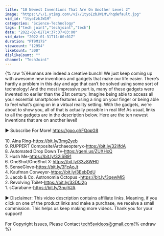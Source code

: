 ```yaml
---
title: "10 Newest Inventions That Are On Another Level 2"
image: "https:\/\/i.ytimg.com\/vi\/1tyoIzbJW1M\/hqdefault.jpg"
vid_id: "1tyoIzbJW1M"
categories: "Science-Technology"
tags: ["tech joint","techjoint","tech"]
date: "2022-02-02T14:37:37+03:00"
vid_date: "2022-01-31T11:00:01Z"
duration: "PT9M17S"
viewcount: "12954"
likeCount: "300"
dislikeCount: ""
channel: "TechJoint"
---
```

{% raw %}Humans are indeed a creative bunch! We just keep coming up with awesome new inventions and gadgets that make our life easier. There’s hardly a problem in this day and age that can’t be solved using some sort of technology! And the most impressive part is, many of these gadgets were invented no earlier than the 21st century. Imagine being able to access all your essential smartphone features using a ring on your finger or being able to feel what’s going on in a virtual reality setting. With the gadgets, we’re about to show you, all of that is actually possible in real life! As usual, links to all the gadgets are in the description below. Here are the ten newest inventions that are on another level! <br /><br />► Subscribe For More! <a rel="nofollow" target="blank" href="https://goo.gl/FQqpG8">https://goo.gl/FQqpG8</a><br /><br />10. Aina Ring-<a rel="nofollow" target="blank" href="https://bit.ly/3mg2yeb">https://bit.ly/3mg2yeb</a><br />9. RUPPERT Composite/Archaeopteryx-<a rel="nofollow" target="blank" href="https://bit.ly/32jifdA">https://bit.ly/32jifdA</a><br />8. Automated Drop Down Tv-<a rel="nofollow" target="blank" href="https://geni.us/ZUXHxQ">https://geni.us/ZUXHxQ</a><br />7. Hush Me-<a rel="nofollow" target="blank" href="https://bit.ly/32iSB91">https://bit.ly/32iSB91</a><br />6. OneShot/OneShot X-<a rel="nofollow" target="blank" href="https://bit.ly/33z8WH0">https://bit.ly/33z8WH0</a><br />5. SenseGlove-<a rel="nofollow" target="blank" href="https://bit.ly/3FcAcJt">https://bit.ly/3FcAcJt</a><br />4. Kaufman Conveyor-<a rel="nofollow" target="blank" href="https://bit.ly/3EebDdU">https://bit.ly/3EebDdU</a><br />3. Jacob &amp; Co. Astronomia Octopus -<a rel="nofollow" target="blank" href="https://bit.ly/3qewMiS">https://bit.ly/3qewMiS</a><br />2. Revolving Toilet-<a rel="nofollow" target="blank" href="https://bit.ly/33DfJ2p">https://bit.ly/33DfJ2p</a><br />1. sCarabane-<a rel="nofollow" target="blank" href="https://bit.ly/3nujVJA">https://bit.ly/3nujVJA</a><br /><br />► Disclaimer: This video description contains affiliate links. Meaning, if you click on one of the product links and make a purchase, we receive a small commission. This helps us keep making more videos. Thank you for your support!<br /><br />For Copyright Issues, Please Contact tech5svideos@gmail.com{% endraw %}
